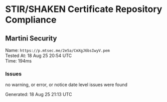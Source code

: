 # STIR/SHAKEN Certificate Repository Compliance

## Martini Security

Name: `https://p.mtsec.me/2e5a/CmXgJ6bsIwyV.pem`\
Tested At: 18 Aug 25 20:54 UTC\
Time: 194ms

### Issues

no warning, or error, or notice date level issues were found

Generated: 18 Aug 25 21:13 UTC